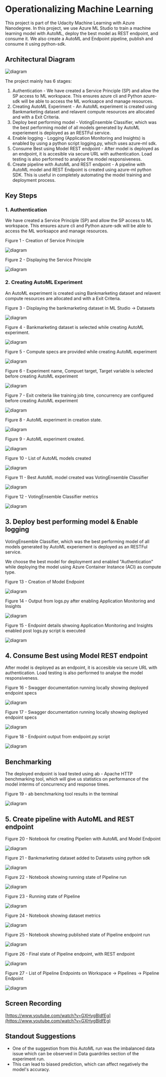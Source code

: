 # Operationalizing Machine Learning

This project is part of the Udacity Machine Learning with Azure Nanodegree. In this project, we use Azure ML Studio to train a machine learning model with AutoML, deploy the best model as REST endpoint, and consume it. We also create a AutoML and Endpoint pipeline, publish and consume it using python-sdk.

## Architectural Diagram

![diagram](images/architecture-process.png)

The project mainly has 6 stages:

1. Authentication - We have created a Service Principle (SP) and allow the SP access to ML workspace. This ensures azure cli and Python azure-sdk will be able to access the ML worksapce and manage resources.
2. Creating AutoML Experiment - An AutoML experiment is created using Bankmarketing dataset and relavent compute resources are allocated and with a Exit Criteria.
3. Deploy best performing model - VotingEnsemble Classifier, which was the best performing model of all models generated by AutoML experiement is deployed as an RESTFul service.
4. Enable logging - Logging (Application Monitoring and Insights) is enabled by using a python script logging.py, which uses azure-ml sdk.
5. Consume Best using Model REST endpoint - After model is deployed as an endpoint, it is accesible via secure URL with authentication. Load testing is also performed to analyse the model responsiveness.
6. Create pipeline with AutoML and REST endpoint - A pipeline with AutoML model and REST Endpoint is created using azure-ml python SDK. This is useful in completely automating the model training and deployment process.



## Key Steps



### 1. Authentication

We have created a Service Principle (SP) and allow the SP access to ML workspace. This ensures azure cli and Python azure-sdk will be able to access the ML worksapce and manage resources.

Figure 1 - Creation of Service Principle

![diagram](images/auth-1.jpg)



Figure 2 - Displaying the Service Principle


![diagram](images/auth-2.jpg)



### 2. Creating AutoML Experiment


An AutoML experiment is created using Bankmarketing dataset and relavent compute resources are allocated and with a Exit Criteria.

Figure 3 - Displaying the bankmarketing dataset in ML Studio -> Datasets

![diagram](images/dataset-1.png)


Figure 4 - Bankmarketing dataset is selected while creating AutoML experiment.

![diagram](images/dataset-selection.png)



Figure 5 - Compute specs are provided while creating AutoML experiment

![diagram](images/automl-compute.png)


Figure 6 - Experiment name, Compuet target, Target variable is selected before creating AutoML experiment

![diagram](images/automl-target.png)


Figure 7 - Exit creiteria like training job time, concurrency are configured before creating AutoML experiment

![diagram](images/automl-criteria.png)



Figure 8 - AutoML experiment in creation state.

![diagram](images/auto-ml-0.png)



Figure 9 - AutoML experiment created.

![diagram](images/auto-ml-1.png)



Figure 10 - List of AutoML models created

![diagram](images/auto-ml-2.png)



Figure 11 - Best AutoML model created was VotingEnsemble Classifier

![diagram](images/auto-ml-best.png)



Figure 12 - VotingEnsemble Classifier metrics

![diagram](images/auto-ml-best-metrics.png)



## 3. Deploy best performing model & Enable logging

VotingEnsemble Classifier, which was the best performing model of all models generated by AutoML experiement is deployed as an RESTFul service.

We choose the best model for deployment and enabled "Authentication" while deploying the model using Azure Container Instance (ACI) as compute type.


Figure 13 - Creation of Model Endpoint

![diagram](images/endpoint-creation.png)


Figure 14 - Output from logs.py after enabling Application Monitoring and Insights

![diagram](images/logs.png)



Figure 15 - Endpoint details shwoing Application Monitoring and Insights enabled post logs.py script is executed

![diagram](images/logs-enabled.png)



## 4. Consume Best using Model REST endpoint

After model is deployed as an endpoint, it is accesible via secure URL with authentication. Load testing is also performed to analyse the model responsiveness.


Figure 16 - Swagger documentation running locally showing deployed endpoint specs


![diagram](images/swagger-1.png)



Figure 17 - Swagger documentation running locally showing deployed endpoint specs

![diagram](images/swagger-loan.png)



Figure 18 - Endpoint output from endpoint.py script

![diagram](images/endpoint-op.png)



## Benchmarking

The deployed endpoint is load tested using ab - Apache HTTP benchmarking tool, which will give us statistics on performance of the model interms of concurrency and response times.


Figure 19 - ab benchmarking tool results in the terminal

![diagram](images/benchmark.png)



## 5. Create pipeline with AutoML and REST endpoint


Figure 20 - Notebook for creating Pipelien with AutoML and Model Endpoint

![diagram](images/notebook-1.png)


Figure 21 - Bankmarketing dataset added to Datasets using python sdk

![diagram](images/notebook-dataset.png)


Figure 22 - Notebook showing running state of Pipeline run

![diagram](images/notebook-pipeline-1.png)


Figure 23 - Running state of Pipeline

![diagram](images/pipeline-1.png)


Figure 24 - Notebook showing dataset metrics

![diagram](images/notebook-pipeline-2.png)


Figure 25 - Notebook showing published state of Pipeline endpoint run

![diagram](images/notebook-pipeline-published.png)


Figure 26 - Final state of Pipeline endpoint, with REST endpoint

![diagram](images/pipeline-endpoint.png)


Figure 27 - List of Pipeline Endpoints on Workspace -> Pipelines -> Pipeline Endpoint

![diagram](images/pipeline-endpoint-list.png)



## Screen Recording

[https://www.youtube.com/watch?v=GXHygBldfEg](https://www.youtube.com/watch?v=GXHygBldfEg)



## Standout Suggestions

- One of the suggestion from this AutoML run was the imbalanced data issue which can be observed in Data guardriles section of the experiment run. 
- This can lead to biased prediction, which can affect negatively the model's accuracy.
